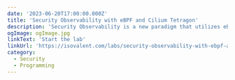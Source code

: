 ```yaml
---
date: '2023-06-20T17:00:00.000Z'
title: 'Security Observability with eBPF and Cilium Tetragon'
description: 'Security Observability is a new paradigm that utilizes eBPF, a Linux kernel technology, allowing to gain real-time visibility into Kubernetes and helps to secure your production environment with Cilium Tetragon.'
ogImage: ogImage.jpg
linkText: 'Start the lab'
linkUrl: 'https://isovalent.com/labs/security-observability-with-ebpf-and-cilium-tetragon/'
category:
  - Security
  - Programming
---
```

